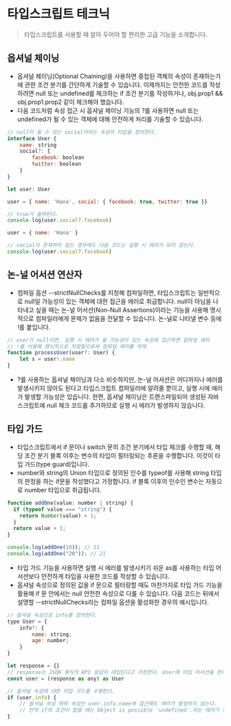 # 타입스크립트 테크닉

> 타입스크립트를 사용할 때 알아 두어야 할 편리한 고급 기능을 소개합니다.

## 옵셔널 체이닝

- 옵셔널 체이닝(Optional Chaining)을 사용하면 중첩된 객체의 속성이 존재하는가에 관한 조건 분기를 간단하게 기술할 수 있습니다. 이제까지는 안전한 코드를 작성하려면 null 또는 undefined를 체크하는 if 조건 분기를 작성하거나, obj.prop1 && obj.prop1.prop2 같이 체크해야 했습니다.
- 다음 코드처럼 속성 접근 시 옵셔널 체이닝 기능의 ?를 사용하면 null 또는 undefined가 될 수 있는 객체에 대해 안전하게 처리를 기술할 수 있습니다.

```javascript
// null이 될 수 있는 social이라는 속성의 타입을 정의한다.
interface User {
    name: string
    social?: {
        facebook: boolean
        twitter: boolean
    }
}

let user: User

user = { name: 'Hana', social: { facebook: true, twitter: true }}

// true가 출력된다.
console.log(user.social?.facebook)

user = { name: 'Hana' }

// social이 존재하지 않는 경우에도 다음 코드는 실행 시 에러가 되지 않는다.
console.log(user.social?.facebook)
```

## 논-널 어서션 연산자

- 컴파일 옵션 --strictNullChecks를 지정해 컴파일하면, 타입스크립트는 일반적으로 null일 가능성이 있는 객체에 대한 접근을 에러로 취급합니다. null이 아님을 나타내고 싶을 때는 논-널 어서션(Non-Null Assertions)이라는 기능을 사용해 명시적으로 컴파일러에게 문제가 없음을 전달할 수 있습니다. 논-널로 나타낼 변수 등에 !를 붙입니다.

```javascript
// user가 null이면, 실행 시 에러가 될 가능성이 있는 속성에 접근하면 컴파일 에러
// !를 사용해 명시적으로 지정함으로써 컴파일 에러를 억제
function processUser(user?: User) {
    let s = user!.name
}
```

- ?를 사용하는 옵셔널 체이닝과 다소 비슷하지만, 논-널 어셔션은 어디까지나 에러를 발생시키지 않아도 된다고 타입스크립트 컴파일러에 알려줄 뿐이고, 실행 시에 에러가 발생할 가능성은 있습니다. 한편, 옵셔널 체이닝은 트랜스파일되어 생성된 자바스크립트에 null 체크 코드를 추가하므로 실행 시 에러가 발생하지 않습니다.

## 타입 가드

- 타입스크립트에서 if 문이나 switch 문의 조건 분기에서 타입 체크를 수행할 때, 해당 조건 분기 블록 이후는 변수의 타입이 필터링되는 추론을 수행합니다. 이것이 타입 가드(type guard)입니다.
- number와 string의 Union 타입으로 정의된 인수를 typeof를 사용해 string 타입의 판정을 하는 if문을 작성했다고 가정합니다. if 블록 이후의 인수인 변수는 자동으로 number 타입으로 취급됩니다.

```javascript
function addOne(value: number | string) {
  if (typeof value === "string") {
    return Number(value) + 1;
  }
  return value + 1;
}

console.log(addOne(10)); // 11
console.log(addOne("20")); // 21
```

- 타입 가드 기능을 사용하면 실행 시 에러를 발생시키기 쉬운 as를 사용하는 타입 어서션보다 안전하게 타입을 사용한 코드를 작성할 수 있습니다.
- 옵셔널 속성으로 정의된 값을 if 문으로 필터링할 때도 마찬가지로 타입 가드 기능을 활용해 if 문 안에서는 null 안전한 속성으로 다룰 수 있습니다. 다음 코드는 뒤에서 설명할 --strictNullChecks라는 컴파일 옵션을 활성화한 경우의 예시입니다.

```javascript
// 옵셔널 속성으로 info를 정의한다.
type User = {
    info?: {
        name: string;
        age: number;
    }
}

let response = {}
// response는 JSON 형식의 API 응답이 대입딘다고 가정한다. User에 타입 어서션을 한다.
const user = (response as any) as User

// 옵셔널 속성에 대한 타입 가드를 수행한다.
if (user.info) {
    // 옵셔널 속성 하위 속성인 user.info.name에 접근해도 에러가 발생하지 않는다.
    // 만약 if의 조건이 없을 때는 Object is possible 'undefined'.라는 에러가 발생한다.
}
```
